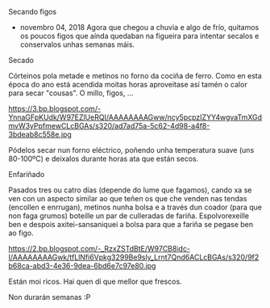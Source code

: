  Secando figos
- novembro 04, 2018
Agora que chegou a chuvia e algo de frío, quitamos os poucos figos que aínda quedaban na figueira para intentar secalos e conservalos unhas semanas máis.

Secado

Córteinos pola metade e metinos no forno da cociña de ferro. Como en esta época do ano está acendida moitas horas aproveitase así tamén o calor para secar "cousas". O millo, figos, ...


https://3.bp.blogspot.com/-YnnaGFpKUdk/W97EZlUeRQI/AAAAAAAAGww/ncy5pcpzIZYY4wgvaTmXGdmvW3yPpfmewCLcBGAs/s320/ad7ad75a-5c62-4d98-a4f8-3bdeab8c558e.jpg

Pódelos secar nun forno eléctrico, poñendo unha temperatura suave (uns 80-100ºC) e deixalos durante horas ata que están secos.

Enfariñado

Pasados tres ou catro días (depende do lume que fagamos), cando xa se ven con un aspecto similar ao que teñen os que che venden nas tendas (encollen e enrrugan), metinos nunha bolsa e a través dun coador (para que non faga grumos) boteille un par de culleradas de fariña. Espolvorexeille ben e despois axitei-sansaniquei a bolsa para que a fariña se pegase ben ao figo.

https://2.bp.blogspot.com/-_RzxZSTdBtE/W97CB8idc-I/AAAAAAAAGwk/tfLlNfi6Vpkg3299Be9sly_Lrnt7Qnd6ACLcBGAs/s320/9f2b68ca-abd3-4e36-9dea-6bd6e7c97e80.jpg

Están moi ricos. Hai quen dí que mellor que frescos.


Non durarán semanas :P 
